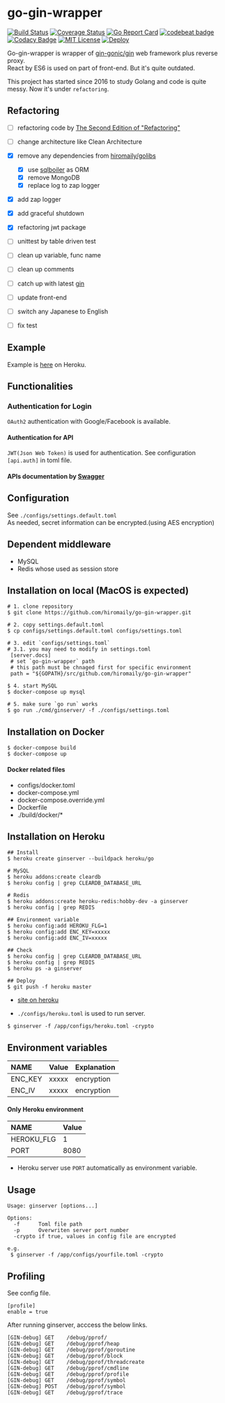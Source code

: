 # go-gin-wrapper

[![Build Status](https://travis-ci.org/hiromaily/go-gin-wrapper.svg?branch=master)](https://travis-ci.org/hiromaily/go-gin-wrapper)
[![Coverage Status](https://coveralls.io/repos/github/hiromaily/go-gin-wrapper/badge.svg?branch=master)](https://coveralls.io/github/hiromaily/go-gin-wrapper?branch=master)
[![Go Report Card](https://goreportcard.com/badge/github.com/hiromaily/go-gin-wrapper)](https://goreportcard.com/report/github.com/hiromaily/go-gin-wrapper)
[![codebeat badge](https://codebeat.co/badges/30d3509a-36be-408b-bfed-ddd6f601c075)](https://codebeat.co/projects/github-com-hiromaily-go-gin-wrapper-master)
[![Codacy Badge](https://api.codacy.com/project/badge/Grade/83df70f4373d47f8b889be10ad28d4a3)](https://www.codacy.com/app/hiromaily2/go-gin-wrapper?utm_source=github.com&amp;utm_medium=referral&amp;utm_content=hiromaily/go-gin-wrapper&amp;utm_campaign=Badge_Grade)
[![MIT License](http://img.shields.io/badge/license-MIT-blue.svg?style=flat)](https://raw.githubusercontent.com/hiromaily/go-gin-wrapper/master/LICENSE)
[![Deploy](https://www.herokucdn.com/deploy/button.svg)](https://heroku.com/deploy?template=https://github.com/hiromaily/go-gin-wrapper)

Go-gin-wrapper is wrapper of [gin-gonic/gin](https://github.com/gin-gonic/gin) web framework plus reverse proxy.  
React by ES6 is used on part of front-end. But it's quite outdated. 

This project has started since 2016 to study Golang and code is quite messy.
Now it's under `refactoring`.


## Refactoring
- [ ] refactoring code by [The Second Edition of "Refactoring"](https://martinfowler.com/articles/refactoring-2nd-ed.html)
- [ ] change architecture like Clean Architecture
- [x] remove any dependencies from [hiromaily/golibs](https://github.com/hiromaily/golibs)
  - [x] use [sqlboiler](https://github.com/volatiletech/sqlboiler) as ORM
  - [x] remove MongoDB
  - [x] replace log to zap logger
- [x] add zap logger
- [x] add graceful shutdown
- [x] refactoring jwt package  
- [ ] unittest by table driven test
- [ ] clean up variable, func name
- [ ] clean up comments
- [ ] catch up with latest [gin](https://github.com/gin-gonic/gin)
- [ ] update front-end
- [ ] switch any Japanese to English
- [ ] fix test


## Example
Example is [here](https://ginserver.herokuapp.com/) on Heroku.


## Functionalities
### Authentication for Login
`OAuth2` authentication with Google/Facebook is available.

#### Authentication for API
`JWT(Json Web Token)` is used  for authentication.
See configuration `[api.auth]` in toml file.

#### APIs documentation by [Swagger](http://localhost:8080/swagger/?url=https://raw.githubusercontent.com/hiromaily/go-gin-wrapper/master/swagger/swagger.yaml)


## Configuration
See `./configs/settings.default.toml`  
As needed, secret information can be encrypted.(using AES encryption)

## Dependent middleware
- MySQL
- Redis whose used as session store


## Installation on local (MacOS is expected)
```
# 1. clone repository
$ git clone https://github.com/hiromaily/go-gin-wrapper.git

# 2. copy settings.default.toml
$ cp configs/settings.default.toml configs/settings.toml

# 3. edit `configs/settings.toml`
# 3.1. you may need to modify in settings.toml
 [server.docs]
 # set `go-gin-wrapper` path
 # this path must be chnaged first for specific environment
 path = "${GOPATH}/src/github.com/hiromaily/go-gin-wrapper"

$ 4. start MySQL
$ docker-compose up mysql
 
# 5. make sure `go run` works
$ go run ./cmd/ginserver/ -f ./configs/settings.toml
```


## Installation on Docker
```
$ docker-compose build
$ docker-compose up
```

#### Docker related files
* configs/docker.toml
* docker-compose.yml
* docker-compose.override.yml
* Dockerfile
* ./build/docker/*


## Installation on Heroku
```
## Install 
$ heroku create ginserver --buildpack heroku/go

# MySQL
$ heroku addons:create cleardb
$ heroku config | grep CLEARDB_DATABASE_URL

# Redis
$ heroku addons:create heroku-redis:hobby-dev -a ginserver 
$ heroku config | grep REDIS

## Environment variable
$ heroku config:add HEROKU_FLG=1
$ heroku config:add ENC_KEY=xxxxx
$ heroku config:add ENC_IV=xxxxx

## Check
$ heroku config | grep CLEARDB_DATABASE_URL
$ heroku config | grep REDIS
$ heroku ps -a ginserver

## Deploy
$ git push -f heroku master
``` 

* [site on heroku](https://ginserver.herokuapp.com/)

* `./configs/heroku.toml` is used to run server.  
```
$ ginserver -f /app/configs/heroku.toml -crypto
```


## Environment variables
| NAME              | Value            | Explanation      |
|:------------------|:-----------------|:-----------------|
| ENC_KEY           | xxxxx            | encryption       |
| ENC_IV            | xxxxx            | encryption       |

#### Only Heroku environment
| NAME              | Value            |
|:------------------|:-----------------|
| HEROKU_FLG        | 1                |
| PORT              | 8080             |

- Heroku server use `PORT` automatically as environment variable.


## Usage
```
Usage: ginserver [options...]

Options:
  -f      Toml file path
  -p      Overwriten server port number
  -crypto if true, values in config file are encrypted

e.g.
 $ ginserver -f /app/configs/yourfile.toml -crypto
```


## Profiling
See config file.
```
[profile]
enable = true
```

After running ginserver, acccess the below links.
```
[GIN-debug] GET    /debug/pprof/
[GIN-debug] GET    /debug/pprof/heap
[GIN-debug] GET    /debug/pprof/goroutine
[GIN-debug] GET    /debug/pprof/block
[GIN-debug] GET    /debug/pprof/threadcreate
[GIN-debug] GET    /debug/pprof/cmdline
[GIN-debug] GET    /debug/pprof/profile
[GIN-debug] GET    /debug/pprof/symbol
[GIN-debug] POST   /debug/pprof/symbol
[GIN-debug] GET    /debug/pprof/trace
```
